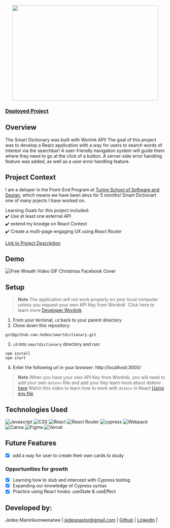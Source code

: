 <p align="center">
  <img width="460" height="300" src="https://user-images.githubusercontent.com/16736352/201551615-cbbd676d-9c86-4257-96d8-1c2745bead4d.png">
</p>

### [Deployed Project](http://smartdictionary.vercel.app/)

## Overview
The Smart Dictionary was built with Worlink API! The goal of this project was to develop a React application with a way for users to search words of interest via the searchbar! A user-friendly navigation system will guide them where they need to go at the click of a button. A server-side error handling feature was added, as well as a user error handling feature.

## Project Context
I am a deloper in the Front-End Program at [Turing School of Software and Design](https://frontend.turing.edu/), which means we have been devs for 5 months! Smart Dictionart one of many prjects I have worked on.

Learning Goals for this project included:      
✔️ Use at least one external API      
✔️ extend my knodge on React Context             
✔️ Create a multi-page engaging UX using React Router 

[Link to Project Description](https://frontend.turing.edu/projects/module-3/showcase.html)

## Demo
![Free Wreath Video GIF Christmas Facebook Cover](https://user-images.githubusercontent.com/16736352/201551534-72a1ad8f-26ff-4a27-9af4-f27365490de1.gif)

## Setup
> **Note**
> The application will not work properly on your local computer unless you request your own API Key from Wordnik`
> Click here to learn more [Developer Wordnik]( https://developer.wordnik.com/)

1. From your terminal, `cd` back to your parent directory
2. Clone down this repository:
  ```
  git@github.com:Jedeo/smartdictionary.git
  ```
3. `cd` into `smartdictionary` directory and run:
  ```
  npm install
  npm start
  ```

4. Enter the following url in your browser: http://localhost:3000/
> **Note**
> When you have your own API Key from Wordnik, you will need to add your own `dotenv` fille and add your Key learn more about dotenv
[here](https://www.npmjs.com/package/dotenv )
 > Watch this video to learn how to work with `dotenv` in React [Using env file](https://www.youtube.com/watch?v=KJE4LtAxLEw) 

## Technologies Used
![Javascript](https://img.shields.io/badge/JavaScript-323330?style=for-the-badge&logo=javascript&logoColor=F7DF1E) 
![CSS](https://img.shields.io/badge/CSS3-1572B6?style=for-the-badge&logo=css3&logoColor=white) 
![React](https://img.shields.io/badge/react-%2320232a.svg?style=for-the-badge&logo=react&logoColor=%2361DAFB) 
![React Router](https://img.shields.io/badge/React_Router-CA4245?style=for-the-badge&logo=react-router&logoColor=white) 
![cypress](https://img.shields.io/badge/-cypress-%23E5E5E5?style=for-the-badge&logo=cypress&logoColor=058a5e) 
![Webpack](https://img.shields.io/badge/webpack-%238DD6F9.svg?style=for-the-badge&logo=webpack&logoColor=black) 
![Canva](https://img.shields.io/badge/Canva-%2300C4CC.svg?style=for-the-badge&logo=Canva&logoColor=white) 
![Figma](https://img.shields.io/badge/figma-%23F24E1E.svg?style=for-the-badge&logo=figma&logoColor=white)
![Vercel](https://img.shields.io/badge/vercel-%23000000.svg?style=for-the-badge&logo=vercel&logoColor=white)

## Future Features
- [x] add a way for user to create their own cards to study

### Opportunities for growth
- [x] Learning how to stub and intercept with Cypress testing
- [x] Expanding our knowledge of Cypress syntax
- [x] Practice using React hooks: useState & useEffect

## Developed by:
Jedeo Manirikumwenatwe |
jedeopastor@gmail.com |
[Github](https://github.com/Jedeo) |
[LinkedIn](linkedin.com/in/jedeo) |
